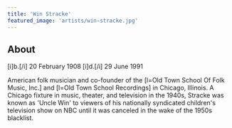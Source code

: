 ```yaml
---
title: 'Win Stracke'
featured_image: 'artists/win-stracke.jpg'
---
```


## About

[i]b.[/i] 20 February 1908
[i]d.[/i] 29 June 1991

American folk musician and co-founder of the [l=Old Town School Of Folk Music, Inc.] and [l=Old Town School Recordings] in Chicago, Illinois. A Chicago fixture in music, theater, and television in the 1940s, Stracke was known as 'Uncle Win' to viewers of his nationally syndicated children's television show on NBC until it was canceled in the wake of the 1950s blacklist.
